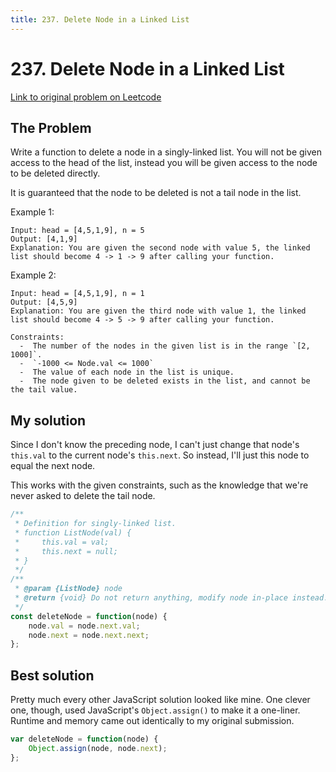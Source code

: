 ```yaml
---
title: 237. Delete Node in a Linked List
---
```


# 237. Delete Node in a Linked List

[Link to original problem on Leetcode](https://leetcode.com/problems/delete-node-in-a-linked-list/)

## The Problem

Write a function to delete a node in a singly-linked list. You will not be given access to the head of the list, instead you will be given access to the node to be deleted directly.

It is guaranteed that the node to be deleted is not a tail node in the list.

Example 1:
```
Input: head = [4,5,1,9], n = 5
Output: [4,1,9]
Explanation: You are given the second node with value 5, the linked list should become 4 -> 1 -> 9 after calling your function.
```

Example 2:
```
Input: head = [4,5,1,9], n = 1
Output: [4,5,9]
Explanation: You are given the third node with value 1, the linked list should become 4 -> 5 -> 9 after calling your function.

Constraints:
  -  The number of the nodes in the given list is in the range `[2, 1000]`.
  -  `-1000 <= Node.val <= 1000`
  -  The value of each node in the list is unique.
  -  The node given to be deleted exists in the list, and cannot be the tail value.

```

## My solution

Since I don't know the preceding node, I can't just change that node's `this.val` to the current node's `this.next`. So instead, I'll just this node to equal the next node.

This works with the given constraints, such as the knowledge that we're never asked to delete the tail node.

```javascript
/**
 * Definition for singly-linked list.
 * function ListNode(val) {
 *     this.val = val;
 *     this.next = null;
 * }
 */
/**
 * @param {ListNode} node
 * @return {void} Do not return anything, modify node in-place instead.
 */
const deleteNode = function(node) {
    node.val = node.next.val;
    node.next = node.next.next;
};
```

## Best solution

Pretty much every other JavaScript solution looked like mine. One clever one, though, used JavaScript's `Object.assign()` to make it a one-liner. Runtime and memory came out identically to my original submission.

```javascript
var deleteNode = function(node) {
    Object.assign(node, node.next);
};
```